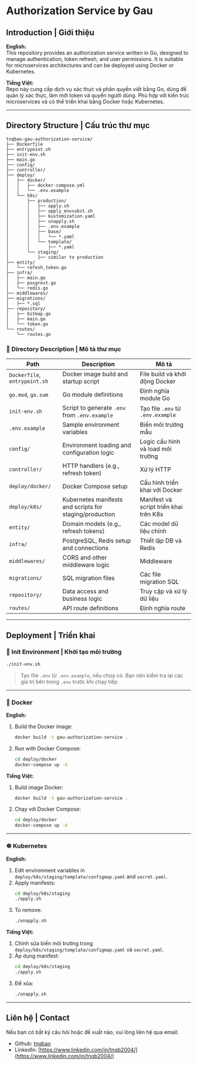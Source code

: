 # Authorization Service by Gau

## Introduction | Giới thiệu

**English:**  
This repository provides an authorization service written in Go, designed to manage authentication, token refresh, and user permissions. It is suitable for microservices architectures and can be deployed using Docker or Kubernetes.

**Tiếng Việt:**  
Repo này cung cấp dịch vụ xác thực và phân quyền viết bằng Go, dùng để quản lý xác thực, làm mới token và quyền người dùng. Phù hợp với kiến trúc microservices và có thể triển khai bằng Docker hoặc Kubernetes.

---

## Directory Structure | Cấu trúc thư mục

```
tnqbao-gau-authorization-service/
├── Dockerfile
├── entrypoint.sh
├── init-env.sh
├── main.go
├── config/
├── controller/
├── deploy/
│   ├── docker/
│   │   ├── docker-compose.yml
│   │   └── .env.example
│   └── k8s/
│       ├── production/
│       │   ├── apply.sh
│       │   ├── apply_envsubst.sh
│       │   ├── kustomization.yaml
│       │   ├── unapply.sh
│       │   ├── .env.example
│       │   ├── base/
│       │   │   └── *.yaml
│       │   └── template/
│       │       ├── *.yaml
│       └── staging/
│           ├── similar to production
├── entity/
│   └── refesh_token.go
├── infra/
│   ├── main.go
│   ├── posgrest.go
│   └── redis.go
├── middlewares/
├── migrations/
│   ├── *.sql
├── repository/
│   ├── bitmap.go
│   ├── main.go
│   └── token.go
└── routes/
    └── routes.go
```

### 📑 Directory Description | Mô tả thư mục

| Path                          | Description                                             | Mô tả                                  |
|-------------------------------|---------------------------------------------------------|----------------------------------------|
| `Dockerfile`, `entrypoint.sh` | Docker image build and startup script                   | File build và khởi động Docker         |
| `go.mod`, `go.sum`            | Go module definitions                                   | Định nghĩa module Go                   |
| `init-env.sh`                 | Script to generate `.env` from `.env.example`           | Tạo file `.env` từ `.env.example`      |
| `.env.example`                | Sample environment variables                            | Biến môi trường mẫu                    |
| `config/`                     | Environment loading and configuration logic             | Logic cấu hình và load môi trường      |
| `controller/`                 | HTTP handlers (e.g., refresh token)                     | Xử lý HTTP                             |
| `deploy/docker/`              | Docker Compose setup                                    | Cấu hình triển khai với Docker         |
| `deploy/k8s/`                 | Kubernetes manifests and scripts for staging/production | Manifest và script triển khai trên K8s |
| `entity/`                     | Domain models (e.g., refresh tokens)                    | Các model dữ liệu chính                |
| `infra/`                      | PostgreSQL, Redis setup and connections                 | Thiết lập DB và Redis                  |
| `middlewares/`                | CORS and other middleware logic                         | Middleware                             |
| `migrations/`                 | SQL migration files                                     | Các file migration SQL                 |
| `repository/`                 | Data access and business logic                          | Truy cập và xử lý dữ liệu              |
| `routes/`                     | API route definitions                                   | Định nghĩa route                       |

---

## Deployment | Triển khai

### 🧪 Init Environment | Khởi tạo môi trường

```bash
./init-env.sh
```

> Tạo file `.env` từ `.env.example`, nếu chưa có. Bạn nên kiểm tra lại các giá trị bên trong `.env` trước khi chạy tiếp.

---

### 🐳 Docker

**English:**
1. Build the Docker image:
   ```bash
   docker build -t gau-authorization-service .
   ```
2. Run with Docker Compose:
   ```bash
   cd deploy/docker
   docker-compose up -d
   ```

**Tiếng Việt:**
1. Build image Docker:
   ```bash
   docker build -t gau-authorization-service .
   ```
2. Chạy với Docker Compose:
   ```bash
   cd deploy/docker
   docker-compose up -d
   ```

---

### ☸ Kubernetes

**English:**
1. Edit environment variables in `deploy/k8s/staging/template/configmap.yaml` and `secret.yaml`.
2. Apply manifests:
   ```bash
   cd deploy/k8s/staging
   ./apply.sh
   ```
3. To remove:
   ```bash
   ./unapply.sh
   ```

**Tiếng Việt:**
1. Chỉnh sửa biến môi trường trong `deploy/k8s/staging/template/configmap.yaml` và `secret.yaml`.
2. Áp dụng manifest:
   ```bash
   cd deploy/k8s/staging
   ./apply.sh
   ```
3. Để xóa:
   ```bash
   ./unapply.sh
   ```

---

## Liên hệ | Contact

Nếu bạn có bất kỳ câu hỏi hoặc đề xuất nào, vui lòng liên hệ qua email:

* Github: [tnqbao](https://github.com/tnqbao)
* LinkedIn: [https://www.linkedin.com/in/tnqb2004/](https://www.linkedin.com/in/tnqb2004/)
